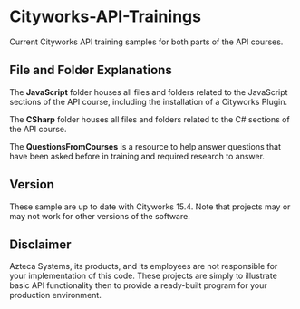 # Cityworks-API-Trainings
Current Cityworks API training samples for both parts of the API courses.

## File and Folder Explanations
The **JavaScript** folder houses all files and folders related to the JavaScript sections of the API course, including the installation of a Cityworks Plugin.

The **CSharp** folder houses all files and folders related to the C# sections of the API course.

The **QuestionsFromCourses** is a resource to help answer questions that have been asked before in training and required research to answer.

## Version
These sample are up to date with Cityworks 15.4. Note that projects may or may not work for other versions of the software.

## Disclaimer
Azteca Systems, its products, and its employees are not responsible for your implementation of this code. These projects are simply to illustrate basic API functionality then to provide a ready-built program for your production environment.
